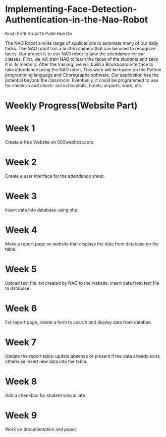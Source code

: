 # Implementing-Face-Detection-Authentication-in-the-Nao-Robot

Kristi Prifti
Krutarth Patel
Hue Do

The NAO Robot a wide range of applications to automate many of our daily tasks. The NAO robot has a built-in camera that can be used to recognize faces. Our project is to use NAO robot to take the attendance for our classes. First, we will train NAO to learn the faces of the students and save it in its memory. After the training, we will build a Blackboard interface to take attendance using the NAO robot. This work will be based on the Python programming language and Choregraphe software. Our application has the potential beyond the classroom. Eventually, it could be programmed to use for check-in and check- out in hospitals, hotels, airports, work, etc.

# Weekly Progress(Website Part)
# Week 1
Create a free Website on 000webhost.com.
# Week 2
Create a user interface for the attendance sheet.
# Week 3
Insert data into database using php.
# Week 4
Make a report page on website that displays the data from database on the table.
# Week 5
Upload text file .txt created by NAO to the website, insert data from text file to database.
# Week 6
For report page, create a form to search and display data from databae.
# Week 7
Update the report table: update absense or present if the data already exist; otherwise insert new data into the table.
# Week 8
Add a checkbox for student who is late.
# Week 9
Work on documentation and paper.
